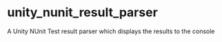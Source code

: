 # unity_nunit_result_parser
A Unity NUnit Test result parser which displays the results to the console
